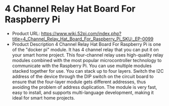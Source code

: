 # 4 Channel Relay Hat Board For Raspberry Pi
* Product URL: https://www.wiki.52pi.com/index.php?title=4_Channel_Relay_Hat_Board_For_Raspberry_Pi_SKU:_EP-0099
* Product Description
4 Channel Relay Hat Board For Raspberry Pi is one of the "docker pi" module.
It has 4 channel relay that you can put it on your smart home project.
This four-channel relay uses high-quality relay modules combined with
the most popular microcontroller technology to communicate with the Raspberry Pi.
You can use multiple modules stacked together for use.
You can stack up to four layers.
Switch the I2C address of the device through the DIP switch on the circuit board to ensure that
the four-layer module gets different addresses, thus avoiding the problem of address duplication.
The module is very fast, easy to install, and supports multi-language development, making it ideal for smart home projects.


